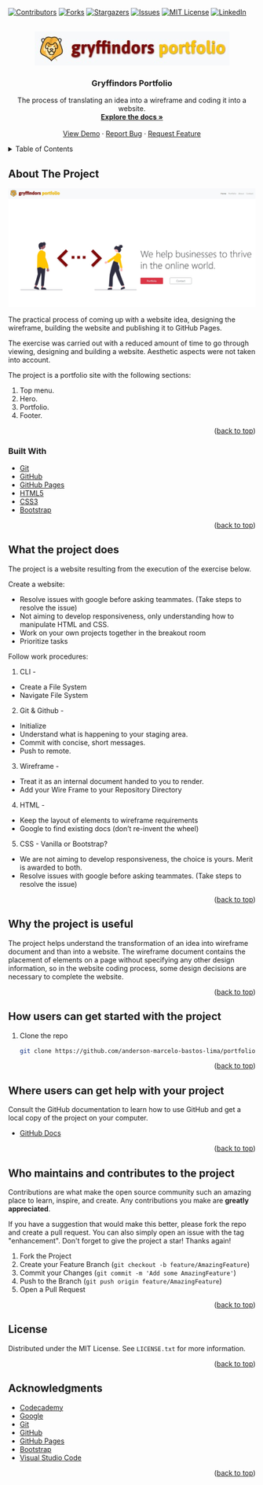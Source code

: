 <div id="top"></div>

<!-- PROJECT SHIELDS -->
<!--
*** I'm using markdown "reference style" links for readability.
*** Reference links are enclosed in brackets [ ] instead of parentheses ( ).
*** See the bottom of this document for the declaration of the reference variables
*** for contributors-url, forks-url, etc. This is an optional, concise syntax you may use.
*** https://www.markdownguide.org/basic-syntax/#reference-style-links
-->
[![Contributors][contributors-shield]][contributors-url]
[![Forks][forks-shield]][forks-url]
[![Stargazers][stars-shield]][stars-url]
[![Issues][issues-shield]][issues-url]
[![MIT License][license-shield]][license-url]
[![LinkedIn][linkedin-shield]][linkedin-url]

<!-- PROJECT LOGO -->
<br />
<div align="center">
  <a href="https://anderson-marcelo-bastos-lima.github.io/portfolio/">
    <img src="./resources/docs/logo.jpg" alt="Logo">
  </a>

  <h3 align="center"> Gryffindors Portfolio</h3>

  <p align="center">
    The process of translating an idea into a wireframe and coding it into a website.
    <br />
    <a href="https://github.com/anderson-marcelo-bastos-lima/portfolio#readme"><strong>Explore the docs »</strong></a>
    <br />
    <br />
    <a href="https://anderson-marcelo-bastos-lima.github.io/portfolio/">View Demo</a>
    ·
    <a href="https://github.com/anderson-marcelo-bastos-lima/portfolio/issues">Report Bug</a>
    ·
    <a href="https://github.com/anderson-marcelo-bastos-lima/portfolio/issues">Request Feature</a>
  </p>
</div>



<!-- TABLE OF CONTENTS -->
<details>
  <summary>Table of Contents</summary>
  <ol>
    <li>
      <a href="#about-the-project">About The Project</a>
      <ul>
        <li><a href="#built-with">Built With</a></li>
      </ul>
    </li>
    <li>
      <a href="#what-the-project-does">What the project does?</a>
    </li>
    <li><a href="#why-the-project-is-useful">Why the project is useful?</a></li>
    <li><a href="#how-users-can-get-started-with-the-project">How users can get started with the project?</a></li>
    <li><a href="#who-maintains-and-contributes-to-the-project">Who maintains and contributes to the project?</a></li>
    <li><a href="#license">License</a></li>
    <li><a href="#contact">Contact</a></li>
    <li><a href="#acknowledgments">Acknowledgments</a></li>
  </ol>
</details>



<!-- ABOUT THE PROJECT -->
## About The Project

[![Product Name Screen Shot][product-screenshot]](https://anderson-marcelo-bastos-lima.github.io/portfolio/)

The practical process of coming up with a website idea, designing the wireframe, building the website and publishing it to GitHub Pages.

The exercise was carried out with a reduced amount of time to go through viewing, designing and building a website. Aesthetic aspects were not taken into account.

The project is a portfolio site with the following sections:
1. Top menu.
2. Hero.
3. Portfolio.
4. Footer.

<p align="right">(<a href="#top">back to top</a>)</p>



### Built With
* [Git](https://git-scm.com/)
* [GitHub](https://github.com/)
* [GitHub Pages](https://pages.github.com/)
* [HTML5](https://en.wikipedia.org/wiki/HTML5)
* [CSS3](https://en.wikipedia.org/wiki/CSS)
* [Bootstrap](https://getbootstrap.com)

<p align="right">(<a href="#top">back to top</a>)</p>



<!-- WHAT THE PROJECT DOES -->
## What the project does

The project is a website resulting from the execution of the exercise below.

Create a website:
 - Resolve issues with google before asking teammates. (Take steps to resolve the issue)
 - Not aiming to develop responsiveness, only understanding how to manipulate HTML and CSS.
 - Work on your own projects together in the breakout room
 - Prioritize tasks

Follow work procedures:
1. CLI -
 - Create a File System
 -  Navigate File System
2. Git & Github -
 - Initialize
 - Understand what is happening to your staging area.
 - Commit with concise, short messages.
 - Push to remote.
3. Wireframe -
 - Treat it as an internal document handed to you to render.
 - Add your Wire Frame to your Repository Directory
4. HTML -
 - Keep the layout of elements to wireframe requirements
 - Google to find existing docs (don’t re-invent the wheel)
5. CSS - Vanilla or Bootstrap?
 - We are not aiming to develop responsiveness, the choice is yours. Merit is awarded to both.
 - Resolve issues with google before asking teammates. (Take steps to resolve the issue)

<p align="right">(<a href="#top">back to top</a>)</p>



<!-- WHY THE PROJECT IS USEFUL -->
## Why the project is useful

The project helps understand the transformation of an idea into wireframe document and than into a website.
The wireframe document contains the placement of elements on a page without specifying any other design information, so in the website coding process, some design decisions are necessary to complete the website.

<p align="right">(<a href="#top">back to top</a>)</p>



<!-- HOW USERS CAN GET STARTED WITH THE PROJECT -->
## How users can get started with the project

1. Clone the repo
   ```sh
   git clone https://github.com/anderson-marcelo-bastos-lima/portfolio.git
   ```

<p align="right">(<a href="#top">back to top</a>)</p>



<!-- WHERE USERS CAN GET HELP WITH YOUR PROJECT -->
## Where users can get help with your project

Consult the GitHub documentation to learn how to use GitHub and get a local copy of the project on your computer.

* [GitHub Docs](https://docs.github.com/)

<p align="right">(<a href="#top">back to top</a>)</p>



<!-- WHO MAINTAINS AND CONTRIBUTES TO THE PROJECT -->
## Who maintains and contributes to the project

Contributions are what make the open source community such an amazing place to learn, inspire, and create. Any contributions you make are **greatly appreciated**.

If you have a suggestion that would make this better, please fork the repo and create a pull request. You can also simply open an issue with the tag "enhancement".
Don't forget to give the project a star! Thanks again!

1. Fork the Project
2. Create your Feature Branch (`git checkout -b feature/AmazingFeature`)
3. Commit your Changes (`git commit -m 'Add some AmazingFeature'`)
4. Push to the Branch (`git push origin feature/AmazingFeature`)
5. Open a Pull Request

<p align="right">(<a href="#top">back to top</a>)</p>



<!-- LICENSE -->
## License

Distributed under the MIT License. See `LICENSE.txt` for more information.

<p align="right">(<a href="#top">back to top</a>)</p>



<!-- ACKNOWLEDGMENTS -->
## Acknowledgments

* [Codecademy](https://www.codecademy.com/)
* [Google](https://www.google.com/)
* [Git](https://git-scm.com/)
* [GitHub](https://github.com/)
* [GitHub Pages](https://pages.github.com/)
* [Bootstrap](https://getbootstrap.com/)
* [Visual Studio Code](https://code.visualstudio.com/)

<p align="right">(<a href="#top">back to top</a>)</p>



<!-- MARKDOWN LINKS & IMAGES -->
<!-- https://www.markdownguide.org/basic-syntax/#reference-style-links -->
[contributors-shield]: https://img.shields.io/github/contributors/anderson-marcelo-bastos-lima/portfolio.svg?style=for-the-badge
[contributors-url]: https://github.com/anderson-marcelo-bastos-lima/portfolio/graphs/contributors
[forks-shield]: https://img.shields.io/github/forks/anderson-marcelo-bastos-lima/portfolio.svg?style=for-the-badge
[forks-url]: https://github.com/anderson-marcelo-bastos-lima/portfolio/network/members
[stars-shield]: https://img.shields.io/github/stars/anderson-marcelo-bastos-lima/portfolio.svg?style=for-the-badge
[stars-url]: https://github.com/anderson-marcelo-bastos-lima/portfolio/stargazers
[issues-shield]: https://img.shields.io/github/issues/anderson-marcelo-bastos-lima/portfolio.svg?style=for-the-badge
[issues-url]: https://github.com/anderson-marcelo-bastos-lima/portfolio/issues
[license-shield]: https://img.shields.io/github/license/anderson-marcelo-bastos-lima/portfolio.svg?style=for-the-badge
[license-url]: https://github.com/anderson-marcelo-bastos-lima/portfolio/blob/main/LICENSE.txt
[linkedin-shield]: https://img.shields.io/badge/-LinkedIn-black.svg?style=for-the-badge&logo=linkedin&colorB=555
[linkedin-url]: https://www.linkedin.com/in/anderson-marcelo-bastos-lima/
[product-screenshot]: ./resources/docs/Screenshot.jpg
